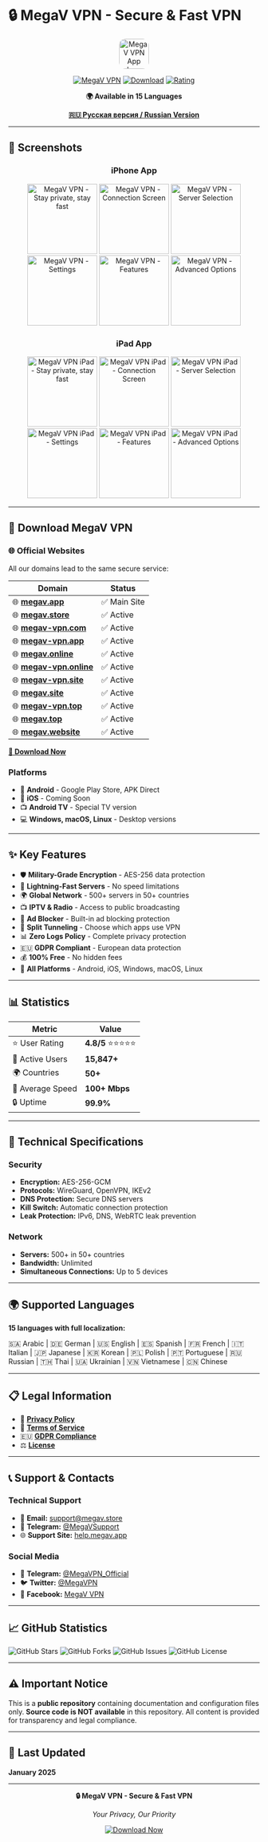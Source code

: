 # 🔒 MegaV VPN - Secure & Fast VPN

<div align="center">

<img src="screenshots/app_icon.png" width="60" alt="MegaV VPN App Icon" style="border-radius: 22%;">

[![MegaV VPN](https://img.shields.io/badge/MegaV-VPN-blue?style=for-the-badge&logo=shield&logoColor=white)](https://megav.app)
[![Download](https://img.shields.io/badge/Download-Free-green?style=for-the-badge&logo=download&logoColor=white)](https://megav.app/#download)
[![Rating](https://img.shields.io/badge/Rating-4.8★-gold?style=for-the-badge&logo=star&logoColor=white)](https://megav.app)

**🌍 Available in 15 Languages**

**[🇷🇺 Русская версия / Russian Version](README_RU.md)**

</div>

---

## 📱 Screenshots

<div align="center">

### iPhone App
<img src="screenshots/iphone_1.png" width="140" alt="MegaV VPN - Stay private, stay fast">
<img src="screenshots/iphone_2.png" width="140" alt="MegaV VPN - Connection Screen">
<img src="screenshots/iphone_3.png" width="140" alt="MegaV VPN - Server Selection">
<img src="screenshots/iphone_4.png" width="140" alt="MegaV VPN - Settings">
<img src="screenshots/iphone_5.png" width="140" alt="MegaV VPN - Features">
<img src="screenshots/iphone_6.png" width="140" alt="MegaV VPN - Advanced Options">

### iPad App
<img src="screenshots/ipad_1.png" width="140" alt="MegaV VPN iPad - Stay private, stay fast">
<img src="screenshots/ipad_2.png" width="140" alt="MegaV VPN iPad - Connection Screen">
<img src="screenshots/ipad_3.png" width="140" alt="MegaV VPN iPad - Server Selection">
<img src="screenshots/ipad_4.png" width="140" alt="MegaV VPN iPad - Settings">
<img src="screenshots/ipad_5.png" width="140" alt="MegaV VPN iPad - Features">
<img src="screenshots/ipad_6.png" width="140" alt="MegaV VPN iPad - Advanced Options">

</div>

---

## 🚀 Download MegaV VPN

### 🌐 Official Websites

All our domains lead to the same secure service:

| Domain | Status |
|---|---|
| 🌐 [**megav.app**](https://megav.app) | ✅ Main Site |
| 🌐 [**megav.store**](https://megav.store) | ✅ Active |
| 🌐 [**megav-vpn.com**](https://megav-vpn.com) | ✅ Active |
| 🌐 [**megav-vpn.app**](https://megav-vpn.app) | ✅ Active |
| 🌐 [**megav.online**](https://megav.online) | ✅ Active |
| 🌐 [**megav-vpn.online**](https://megav-vpn.online) | ✅ Active |
| 🌐 [**megav-vpn.site**](https://megav-vpn.site) | ✅ Active |
| 🌐 [**megav.site**](https://megav.site) | ✅ Active |
| 🌐 [**megav-vpn.top**](https://megav-vpn.top) | ✅ Active |
| 🌐 [**megav.top**](https://megav.top) | ✅ Active |
| 🌐 [**megav.website**](https://megav.website) | ✅ Active |

**[📱 Download Now](https://megav.app/#download)**

### Platforms
- 🤖 **Android** - Google Play Store, APK Direct
- 🍎 **iOS** - Coming Soon
- 📺 **Android TV** - Special TV version
- 💻 **Windows, macOS, Linux** - Desktop versions

---

## ✨ Key Features

- 🛡️ **Military-Grade Encryption** - AES-256 data protection
- 🚀 **Lightning-Fast Servers** - No speed limitations
- 🌍 **Global Network** - 500+ servers in 50+ countries
- 📺 **IPTV & Radio** - Access to public broadcasting
- 🚫 **Ad Blocker** - Built-in ad blocking protection
- 🔧 **Split Tunneling** - Choose which apps use VPN
- 📊 **Zero Logs Policy** - Complete privacy protection
- 🇪🇺 **GDPR Compliant** - European data protection
- 💰 **100% Free** - No hidden fees
- 📱 **All Platforms** - Android, iOS, Windows, macOS, Linux

---

## 📊 Statistics

| Metric | Value |
|---|---|
| ⭐ User Rating | **4.8/5** ⭐⭐⭐⭐⭐ |
| 👥 Active Users | **15,847+** |
| 🌍 Countries | **50+** |
| 🚀 Average Speed | **100+ Mbps** |
| 🔒 Uptime | **99.9%** |

---

## 🔧 Technical Specifications

### Security
- **Encryption:** AES-256-GCM
- **Protocols:** WireGuard, OpenVPN, IKEv2
- **DNS Protection:** Secure DNS servers
- **Kill Switch:** Automatic connection protection
- **Leak Protection:** IPv6, DNS, WebRTC leak prevention

### Network
- **Servers:** 500+ in 50+ countries
- **Bandwidth:** Unlimited
- **Simultaneous Connections:** Up to 5 devices

---

## 🌍 Supported Languages

**15 languages with full localization:**

🇸🇦 Arabic | 🇩🇪 German | 🇺🇸 English | 🇪🇸 Spanish | 🇫🇷 French | 🇮🇹 Italian | 🇯🇵 Japanese | 🇰🇷 Korean | 🇵🇱 Polish | 🇵🇹 Portuguese | 🇷🇺 Russian | 🇹🇭 Thai | 🇺🇦 Ukrainian | 🇻🇳 Vietnamese | 🇨🇳 Chinese

---

## 📋 Legal Information

- 🔐 [**Privacy Policy**](privacy-policy.md)
- 📜 [**Terms of Service**](terms-of-service.md)
- 🇪🇺 [**GDPR Compliance**](gdpr-compliance.md)
- ⚖️ [**License**](LICENSE)

---

## 📞 Support & Contacts

### Technical Support
- 📧 **Email:** support@megav.store
- 💬 **Telegram:** [@MegaVSupport](https://t.me/MegaVSupport)
- 🌐 **Support Site:** [help.megav.app](https://help.megav.app)

### Social Media
- 📱 **Telegram:** [@MegaVPN_Official](https://t.me/MegaVPN_Official)
- 🐦 **Twitter:** [@MegaVPN](https://twitter.com/MegaVPN)
- 📘 **Facebook:** [MegaV VPN](https://www.facebook.com/profile.php?id=61581490672784)

---

## 📈 GitHub Statistics

![GitHub Stars](https://img.shields.io/github/stars/Romaxa55/MegaV_Public?style=social)
![GitHub Forks](https://img.shields.io/github/forks/Romaxa55/MegaV_Public?style=social)
![GitHub Issues](https://img.shields.io/github/issues/Romaxa55/MegaV_Public)
![GitHub License](https://img.shields.io/github/license/Romaxa55/MegaV_Public)

---

## ⚠️ Important Notice

This is a **public repository** containing documentation and configuration files only. **Source code is NOT available** in this repository. All content is provided for transparency and legal compliance.

---

## 📅 Last Updated

**January 2025**

---

<div align="center">

**🔒 MegaV VPN - Secure & Fast VPN**

*Your Privacy, Our Priority*

[![Download Now](https://img.shields.io/badge/Download%20Now-success?style=for-the-badge&logo=download)](https://megav.app/#download)

</div>
